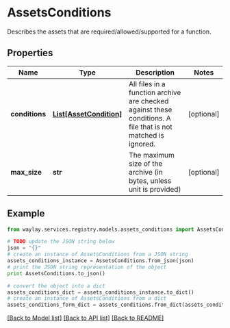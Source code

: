 # AssetsConditions

Describes the assets that are required/allowed/supported for a function.

## Properties

Name | Type | Description | Notes
------------ | ------------- | ------------- | -------------
**conditions** | [**List[AssetCondition]**](AssetCondition.md) | All files in a function archive are checked against these conditions. A file that is not matched is ignored. | [optional] 
**max_size** | **str** | The maximum size of the archive (in bytes, unless unit is provided) | [optional] 

## Example

```python
from waylay.services.registry.models.assets_conditions import AssetsConditions

# TODO update the JSON string below
json = "{}"
# create an instance of AssetsConditions from a JSON string
assets_conditions_instance = AssetsConditions.from_json(json)
# print the JSON string representation of the object
print AssetsConditions.to_json()

# convert the object into a dict
assets_conditions_dict = assets_conditions_instance.to_dict()
# create an instance of AssetsConditions from a dict
assets_conditions_form_dict = assets_conditions.from_dict(assets_conditions_dict)
```
[[Back to Model list]](../README.md#documentation-for-models) [[Back to API list]](../README.md#documentation-for-api-endpoints) [[Back to README]](../README.md)


